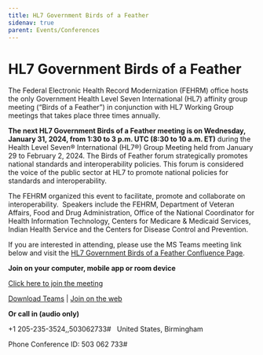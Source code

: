 ```yaml
---
title: HL7 Government Birds of a Feather
sidenav: true
parent: Events/Conferences
---
```

# HL7 Government Birds of a Feather

The Federal Electronic Health Record Modernization (FEHRM) office hosts the only Government Health Level Seven International (HL7) affinity group meeting
(“Birds of a Feather”) in conjunction with HL7 Working Group meetings that
takes place three times annually.  

**The next HL7 Government Birds of a Feather meeting is on Wednesday, January 31, 2024, from 1:30 to 3 p.m. UTC (8:30 to 10 a.m. ET)** during
the Health Level Seven® International (HL7®) Group Meeting held from January
29 to February 2, 2024. The Birds of Feather forum strategically promotes
national standards and interoperability policies. This forum is considered the
voice of the public sector at HL7 to promote national policies for standards
and interoperability.  

The FEHRM organized this event to facilitate, promote and collaborate on
interoperability.  Speakers include the FEHRM, Department of Veteran
Affairs, Food and Drug Administration, Office of the National Coordinator for Health Information Technology, Centers for Medicare & Medicaid Services, Indian Health Service and the Centers for Disease Control and Prevention.

If you are interested in attending, please use the MS Teams meeting link below and visit the [HL7 Government Birds of a Feather Confluence Page](https://confluence.hl7.org/display/BFG/Government+Birds+of+a+Feather+Forum).

**Join on your computer, mobile app or room device**

[Click here to join the meeting](https://teams.microsoft.com/l/meetup-join/19%3ameeting_NDI1ZjIwMGQtMWY3MC00NWE5LWI3MzAtYTc3NGM1MGI2MWRk%40thread.v2/0?context=%7b%22Tid%22%3a%22e95f1b23-abaf-45ee-821d-b7ab251ab3bf%22%2c%22Oid%22%3a%2232e1590e-39cd-48f8-ac8a-5a3ef7523506%22%7d)

[Download Teams](https://gcc02.safelinks.protection.outlook.com/?url=https%3A%2F%2Fwww.microsoft.com%2Fen-us%2Fmicrosoft-teams%2Fdownload-app&data=05%7C02%7C%7Cfbb8201cfaca46e52ce008dc18fce14d%7Ce95f1b23abaf45ee821db7ab251ab3bf%7C0%7C0%7C638412721586910783%7CUnknown%7CTWFpbGZsb3d8eyJWIjoiMC4wLjAwMDAiLCJQIjoiV2luMzIiLCJBTiI6Ik1haWwiLCJXVCI6Mn0%3D%7C3000%7C%7C%7C&sdata=t%2B%2FMplRj3lSnccwcKNz5LRzGZHjO3zHwD8SnTXUCKLM%3D&reserved=0) | [Join on the web](https://gcc02.safelinks.protection.outlook.com/?url=https%3A%2F%2Fwww.microsoft.com%2Fmicrosoft-teams%2Fjoin-a-meeting&data=05%7C02%7C%7Cfbb8201cfaca46e52ce008dc18fce14d%7Ce95f1b23abaf45ee821db7ab251ab3bf%7C0%7C0%7C638412721586920010%7CUnknown%7CTWFpbGZsb3d8eyJWIjoiMC4wLjAwMDAiLCJQIjoiV2luMzIiLCJBTiI6Ik1haWwiLCJXVCI6Mn0%3D%7C3000%7C%7C%7C&sdata=VfbxkgaAL9yD%2FKlDh8RYcvAML86ehC2q4%2FfTWXlHndU%3D&reserved=0)

**Or call in (audio only)**

+1 205-235-3524,,503062733#   United States, Birmingham

Phone Conference ID: 503 062 733#
